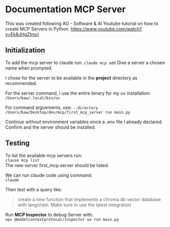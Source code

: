 # Documentation MCP Server

This was created following AO - Software & AI Youtube tutorial on how to create MCP Servers in Python.
<https://www.youtube.com/watch?v=Ek8JHgZtmcI>

## Initialization

To add the mcp server to claude run:
`claude mcp add`
Give a server a chosen name when prompted.

I chose for the server to be available in the **project** directory as recommended.

For the server command, i use the entire binary for my uv installation:
`/Users/baw/.local/bin/uv`

For command arguements, use:
`--directory /Users/baw/Desktop/dev/mcp/first_mcp_server run main.py`

Continue without environment variables since a .env file I already declared. Confirm and the server should be installed.

## Testing

To list the available mcp servers run:  
`clause mcp list`  
The new server first_mcp server should be listed.

We can run claude code using command:  
 `claude`

Then test with a query like:

> create a new function that implements a chroma db vector database with langchain. Make sure to use the latest integration

Run **MCP Inspector** to debug Server with:  
`npx @modelcontextprotocal/inspector uv run main.py`
